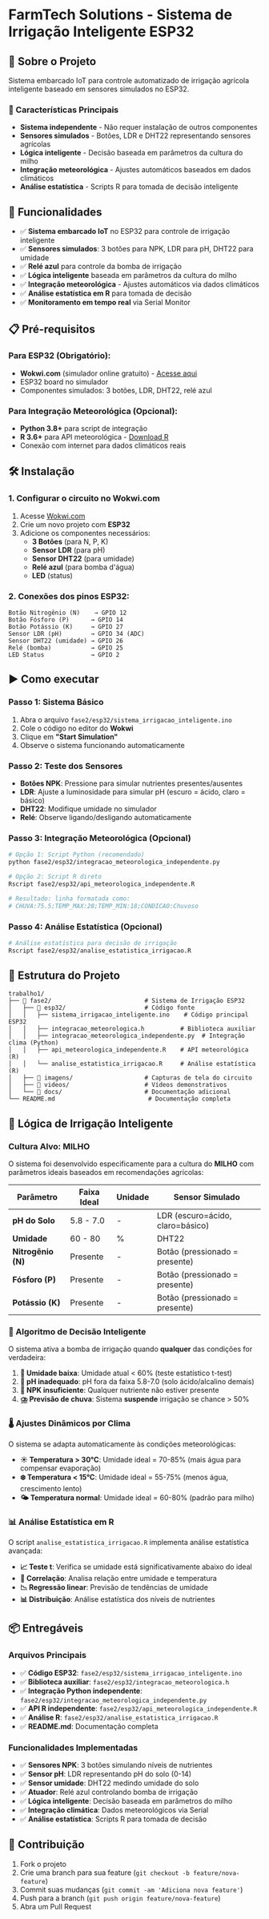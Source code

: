 # FarmTech Solutions - Sistema de Irrigação Inteligente ESP32

## 🌾 Sobre o Projeto

Sistema embarcado IoT para controle automatizado de irrigação agrícola inteligente baseado em sensores simulados no ESP32.

### 🎯 Características Principais
- **Sistema independente** - Não requer instalação de outros componentes
- **Sensores simulados** - Botões, LDR e DHT22 representando sensores agrícolas
- **Lógica inteligente** - Decisão baseada em parâmetros da cultura do milho
- **Integração meteorológica** - Ajustes automáticos baseados em dados climáticos
- **Análise estatística** - Scripts R para tomada de decisão inteligente

## 🚀 Funcionalidades

- ✅ **Sistema embarcado IoT** no ESP32 para controle de irrigação inteligente
- ✅ **Sensores simulados**: 3 botões para NPK, LDR para pH, DHT22 para umidade
- ✅ **Relé azul** para controle da bomba de irrigação
- ✅ **Lógica inteligente** baseada em parâmetros da cultura do milho
- ✅ **Integração meteorológica** - Ajustes automáticos via dados climáticos
- ✅ **Análise estatística em R** para tomada de decisão
- ✅ **Monitoramento em tempo real** via Serial Monitor

## 📋 Pré-requisitos

### Para ESP32 (Obrigatório):
- **Wokwi.com** (simulador online gratuito) - [Acesse aqui](https://wokwi.com)
- ESP32 board no simulador
- Componentes simulados: 3 botões, LDR, DHT22, relé azul

### Para Integração Meteorológica (Opcional):
- **Python 3.8+** para script de integração
- **R 3.6+** para API meteorológica - [Download R](https://cran.r-project.org/)
- Conexão com internet para dados climáticos reais

## 🛠️ Instalação

### 1. Configurar o circuito no Wokwi.com
1. Acesse [Wokwi.com](https://wokwi.com)
2. Crie um novo projeto com **ESP32**
3. Adicione os componentes necessários:
   - **3 Botões** (para N, P, K)
   - **Sensor LDR** (para pH)
   - **Sensor DHT22** (para umidade)
   - **Relé azul** (para bomba d'água)
   - **LED** (status)

### 2. Conexões dos pinos ESP32:
```
Botão Nitrogênio (N)    → GPIO 12
Botão Fósforo (P)      → GPIO 14
Botão Potássio (K)     → GPIO 27
Sensor LDR (pH)        → GPIO 34 (ADC)
Sensor DHT22 (umidade) → GPIO 26
Relé (bomba)           → GPIO 25
LED Status             → GPIO 2
```

## ▶️ Como executar

### Passo 1: Sistema Básico
1. Abra o arquivo `fase2/esp32/sistema_irrigacao_inteligente.ino`
2. Cole o código no editor do **Wokwi**
3. Clique em **"Start Simulation"**
4. Observe o sistema funcionando automaticamente

### Passo 2: Teste dos Sensores
- **Botões NPK**: Pressione para simular nutrientes presentes/ausentes
- **LDR**: Ajuste a luminosidade para simular pH (escuro = ácido, claro = básico)
- **DHT22**: Modifique umidade no simulador
- **Relé**: Observe ligando/desligando automaticamente

### Passo 3: Integração Meteorológica (Opcional)
```bash
# Opção 1: Script Python (recomendado)
python fase2/esp32/integracao_meteorologica_independente.py

# Opção 2: Script R direto
Rscript fase2/esp32/api_meteorologica_independente.R

# Resultado: linha formatada como:
# CHUVA:75.5;TEMP_MAX:28;TEMP_MIN:18;CONDICAO:Chuvoso
```

### Passo 4: Análise Estatística (Opcional)
```bash
# Análise estatística para decisão de irrigação
Rscript fase2/esp32/analise_estatistica_irrigacao.R
```

## 📁 Estrutura do Projeto

```
trabalho1/
├── 📁 fase2/                          # Sistema de Irrigação ESP32
│   ├── 📁 esp32/                      # Código fonte
│   │   ├── sistema_irrigacao_inteligente.ino    # Código principal ESP32
│   │   ├── integracao_meteorologica.h          # Biblioteca auxiliar
│   │   ├── integracao_meteorologica_independente.py  # Integração clima (Python)
│   │   ├── api_meteorologica_independente.R    # API meteorológica (R)
│   │   └── analise_estatistica_irrigacao.R     # Análise estatística (R)
│   ├── 📁 imagens/                    # Capturas de tela do circuito
│   ├── 📁 videos/                     # Vídeos demonstrativos
│   └── 📁 docs/                       # Documentação adicional
└── README.md                          # Documentação completa
```

## 🎯 Lógica de Irrigação Inteligente

### Cultura Alvo: MILHO

O sistema foi desenvolvido especificamente para a cultura do **MILHO** com parâmetros ideais baseados em recomendações agrícolas:

| Parâmetro | Faixa Ideal | Unidade | Sensor Simulado |
|-----------|-------------|---------|-----------------|
| **pH do Solo** | 5.8 - 7.0 | - | LDR (escuro=ácido, claro=básico) |
| **Umidade** | 60 - 80 | % | DHT22 |
| **Nitrogênio (N)** | Presente | - | Botão (pressionado = presente) |
| **Fósforo (P)** | Presente | - | Botão (pressionado = presente) |
| **Potássio (K)** | Presente | - | Botão (pressionado = presente) |

### 🤖 Algoritmo de Decisão Inteligente

O sistema ativa a bomba de irrigação quando **qualquer** das condições for verdadeira:

1. **🚨 Umidade baixa**: Umidade atual < 60% (teste estatístico t-test)
2. **🚨 pH inadequado**: pH fora da faixa 5.8-7.0 (solo ácido/alcalino demais)
3. **🚨 NPK insuficiente**: Qualquer nutriente não estiver presente
4. **⛈️ Previsão de chuva**: Sistema **suspende** irrigação se chance > 50%

### 🌡️ Ajustes Dinâmicos por Clima

O sistema se adapta automaticamente às condições meteorológicas:

- **☀️ Temperatura > 30°C**: Umidade ideal = 70-85% (mais água para compensar evaporação)
- **❄️ Temperatura < 15°C**: Umidade ideal = 55-75% (menos água, crescimento lento)
- **🌤️ Temperatura normal**: Umidade ideal = 60-80% (padrão para milho)

### 📊 Análise Estatística em R

O script `analise_estatistica_irrigacao.R` implementa análise estatística avançada:

- **📈 Teste t**: Verifica se umidade está significativamente abaixo do ideal
- **🔗 Correlação**: Analisa relação entre umidade e temperatura
- **📉 Regressão linear**: Previsão de tendências de umidade
- **📊 Distribuição**: Análise estatística dos níveis de nutrientes

## 📦 Entregáveis

### Arquivos Principais
- ✅ **Código ESP32**: `fase2/esp32/sistema_irrigacao_inteligente.ino`
- ✅ **Biblioteca auxiliar**: `fase2/esp32/integracao_meteorologica.h`
- ✅ **Integração Python independente**: `fase2/esp32/integracao_meteorologica_independente.py`
- ✅ **API R independente**: `fase2/esp32/api_meteorologica_independente.R`
- ✅ **Análise R**: `fase2/esp32/analise_estatistica_irrigacao.R`
- ✅ **README.md**: Documentação completa

### Funcionalidades Implementadas
- ✅ **Sensores NPK**: 3 botões simulando níveis de nutrientes
- ✅ **Sensor pH**: LDR representando pH do solo (0-14)
- ✅ **Sensor umidade**: DHT22 medindo umidade do solo
- ✅ **Atuador**: Relé azul controlando bomba de irrigação
- ✅ **Lógica inteligente**: Decisão baseada em parâmetros do milho
- ✅ **Integração climática**: Dados meteorológicos via Serial
- ✅ **Análise estatística**: Scripts R para tomada de decisão

## 🤝 Contribuição

1. Fork o projeto
2. Crie uma branch para sua feature (`git checkout -b feature/nova-feature`)
3. Commit suas mudanças (`git commit -am 'Adiciona nova feature'`)
4. Push para a branch (`git push origin feature/nova-feature`)
5. Abra um Pull Request
